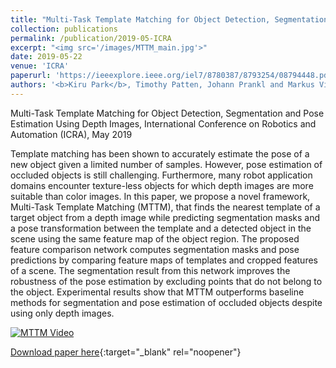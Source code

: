 ```yaml
---
title: "Multi-Task Template Matching for Object Detection, Segmentation and Pose Estimation Using Depth Images"
collection: publications
permalink: /publication/2019-05-ICRA
excerpt: "<img src='/images/MTTM_main.jpg'>"
date: 2019-05-22
venue: 'ICRA'
paperurl: 'https://ieeexplore.ieee.org/iel7/8780387/8793254/08794448.pdf'
authors: '<b>Kiru Park</b>, Timothy Patten, Johann Prankl and Markus Vincze'
---
```

Multi-Task Template Matching for Object Detection, Segmentation and Pose Estimation Using Depth Images, International Conference on Robotics and Automation (ICRA), May 2019

Template matching has been shown to accurately estimate the pose of a new object given a limited number of samples. However, pose estimation of occluded objects is still challenging. Furthermore, many robot application domains encounter texture-less objects for which depth images are more suitable than color images. In this paper, we propose a novel framework, Multi-Task Template Matching (MTTM), that finds the nearest template of a target object from a depth image while predicting segmentation masks and a pose transformation between the template and a detected object in the scene using the same feature map of the object region. The proposed feature comparison network computes segmentation masks and pose predictions by comparing feature maps of templates and cropped features of a scene. The segmentation result from this network improves the robustness of the pose estimation by excluding points that do not belong to the object. Experimental results show that MTTM outperforms baseline methods for segmentation and pose estimation of occluded objects despite using only depth images.

[![MTTM Video](https://img.youtube.com/vi/rs4ekmE6SGo/0.jpg)](https://www.youtube.com/watch?v=rs4ekmE6SGo)


[Download paper here](https://ieeexplore.ieee.org/iel7/8780387/8793254/08794448.pdf){:target="_blank" rel="noopener"}
